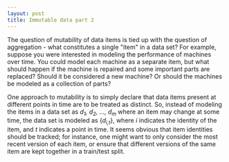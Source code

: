 ```yaml
---
layout: post
title: Immutable data part 2
---
```


The question of mutability of data items is tied up with the question of aggregation - what constitutes a single "item" in a data set? For example, suppose you were interested in modeling the performance of machines over time. You could model each machine as a separate item, but what should happen if the machine is repaired and some important parts are replaced? Should it be considered a new machine? Or should the machines be modeled as a collection of parts?


One approach to mutability is to simply declare that data items present at different points in time are to be treated as distinct. So, instead of modeling the items in a data set as <i>d<sub>1</sub>, d<sub>2</sub>, ..., d<sub>m</sub></i> where an item may change at some time, the data set is modeled as {<i>d<sub>i,t</sub></i>}, where <i>i</i> indicates the identity of the item, and <i>t</i> indicates a point in time. It seems obvious that item identities should be tracked; for instance, one might want to only consider the most recent version of each item, or ensure that different versions of the same item are kept together in a train/test split.
